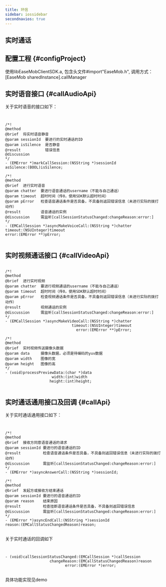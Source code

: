 ```yaml
---
title: 环信
sidebar: iossidebar
secondnavios: true
---
```


## 实时通话


## 配置工程 {#configProject}

使用libEaseMobClientSDK.a, 包含头文件#import"EaseMob.h", 
调用方式：[EaseMob sharedInstance].callManager


## 实时语音接口 {#callAudioApi}

关于实时语音的接口如下：

<pre class="hll"><code class="language-objective_c">	

/*!
@method
@brief  将实时语音静音
@param sessionId  要进行的实时通话的ID
@param isSilence  是否静音
@result           错误信息
@discussion
*/
- (EMError *)markCallSession:(NSString *)sessionId
asSilence:(BOOL)isSilence;

/*!
@method
@brief  进行实时语音
@param chatter  要进行语音通话的username（不能与自己通话）
@param timeout  超时时间（传0，使用SDK默认超时时间）
@param pError   检查语音通话条件是否具备，不具备则返回错误信息（未进行实际的拨打动作）
@result         语音通话的实例
@discussion     需监听[callSessionStatusChanged:changeReason:error:]
*/
- (EMCallSession *)asyncMakeVoiceCall:(NSString *)chatter
timeout:(NSUInteger)timeout
error:(EMError **)pError;

</code></pre>

## 实时视频通话接口 {#callVideoApi}

<pre class="hll"><code class="language-objective_c">
/*!
@method
@brief  进行实时视频
@param chatter  要进行视频通话的username（不能与自己通话）
@param timeout  超时时间（传0，使用SDK默认超时时间）
@param pError   检查视频通话条件是否具备，不具备则返回错误信息（未进行实际的拨打动作）
@result         视频通话的实例
@discussion     需监听[callSessionStatusChanged:changeReason:error:]
*/
- (EMCallSession *)asyncMakeVideoCall:(NSString *)chatter
                              timeout:(NSUInteger)timeout
                                error:(EMError **)pError;

/*!
@method
@brief  实时视频传送摄像头数据
@param data     摄像头数据，必须是待编码的yuv数据
@param width    图像的宽
@param height   图像的高
*/
- (void)processPreviewData:(char *)data
                     width:(int)width
                    height:(int)height;

</code></pre>

## 实时通话通用接口及回调 {#callApi}

关于实时通话通用接口如下：

<pre class="hll"><code class="language-objective_c">	

/*!
@method
@brief  接收方同意语音通话的请求
@param sessionId 要进行的语音通话的ID
@result          检查语音通话条件是否具备，不具备则返回错误信息（未进行实际的拨打动作）
@discussion      需监听[callSessionStatusChanged:changeReason:error:]
*/
- (EMError *)asyncAnswerCall:(NSString *)sessionId;

/*!
@method
@brief  发起方或接收方结束通话
@param sessionId 要进行的语音通话的ID
@param reason    结束原因
@result          检查挂断语音通话条件是否具备，不具备则返回错误信息
@discussion      需监听[callSessionStatusChanged:changeReason:error:]
*/
- (EMError *)asyncEndCall:(NSString *)sessionId
reason:(EMCallStatusChangedReason)reason;

</code></pre>


关于实时通话的回调如下

<pre class="hll"><code class="language-objective_c">	

- (void)callSessionStatusChanged:(EMCallSession *)callSession
                    changeReason:(EMCallStatusChangedReason)reason
                           error:(EMError *)error;

</code></pre>

具体功能实现见demo